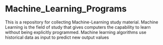 # Machine_Learning_Programs
This is a repository for collecting Machine-Learning study material.
Machine Learning is the field of study that gives computers the capability to learn without being explicitly programmed.
Machine learning algorithms use historical data as input to predict new output values
